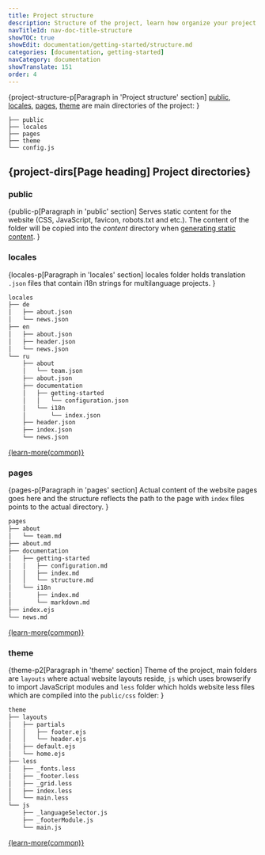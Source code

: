 ```yaml
---
title: Project structure
description: Structure of the project, learn how organize your project and directory naming.
navTitleId: nav-doc-title-structure
showTOC: true
showEdit: documentation/getting-started/structure.md
categories: [documentation, getting-started]
navCategory: documentation
showTranslate: 151
order: 4
---
```


{project-structure-p[Paragraph in 'Project structure' section]
<fix>[public](#public), [locales](#locales), [pages](#pages),
[theme](#theme)</fix> are main directories of the project:
}

```
├── public
├── locales
├── pages
├── theme
└── config.js
```
## {project-dirs[Page heading] Project directories}

### public

{public-p[Paragraph in 'public' section]
Serves static content for the website (<fix>CSS, JavaScript, favicon,
robots.txt</fix> and etc.). The content of the folder will be copied into the
<fix>*content*</fix> directory when [generating static
content](/documentation#generate-static-content).
}

### locales

{locales-p[Paragraph in 'locales' section]
<fix>locales</fix> folder holds translation <fix>`.json`</fix> files that
contain i18n strings for multilanguage projects.
}

```bash
locales
├── de
│   ├── about.json
│   └── news.json
├── en
│   ├── about.json
│   ├── header.json
│   └── news.json
└── ru
    ├── about
    │   └── team.json
    ├── about.json
    ├── documentation
    │   ├── getting-started
    │   │   └── configuration.json
    │   └── i18n
    │       └── index.json
    ├── header.json
    ├── index.json
    └── news.json
```

<a href="/documentation/i18n">
{learn-more(common)}
</a>


### pages
{pages-p[Paragraph in 'pages' section]
Actual content of the website pages goes here and the structure reflects the
path to the page with `index` files points to the actual directory.
}

```bash
pages
├── about
│   └── team.md
├── about.md
├── documentation
│   ├── getting-started
│   │   ├── configuration.md
│   │   ├── index.md
│   │   └── structure.md
│   └── i18n
│       ├── index.md
│       └── markdown.md
├── index.ejs
└── news.md
```

<a href="/documentation/pages">
{learn-more(common)}
</a>

### theme

{theme-p2[Paragraph in 'theme' section]
Theme of the project, main folders are <fix>`layouts`</fix> where actual website layouts
reside, <fix>`js`</fix> which uses <fix>browserify</fix> to import <fix>JavaScript</fix> modules and <fix>`less`</fix> folder which holds website less files which are compiled into
the <fix>`public/css`</fix> folder:
}

```bash
theme
├── layouts
│   ├── partials
│   │   ├── footer.ejs
│   │   └── header.ejs
│   ├── default.ejs
│   └── home.ejs
├── less
│   ├── _fonts.less
│   ├── _footer.less
│   ├── _grid.less
│   ├── index.less
│   └── main.less
└── js
    ├── _languageSelector.js
    ├── _footerModule.js
    └── main.js
```

<a href="/documentation/themes">
{learn-more(common)}
</a>
